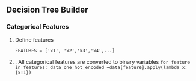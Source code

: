 ## Decision Tree Builder

### Categorical Features

1. Define features

    `FEATURES = ['x1', 'x2','x3','x4',...]`

3. . All categorical features are converted to binary variables
`for feature in features: data_one_hot_encoded =data[feature].apply(lambda x:{x:1})
	`
    


<!--stackedit_data:
eyJoaXN0b3J5IjpbLTE4MzY3MzQxMjFdfQ==
-->